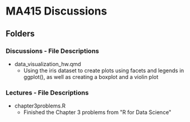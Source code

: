 # MA415 Discussions

## Folders
### Discussions - File Descriptions
* data_visualization_hw.qmd
  * Using the iris dataset to create plots using facets and legends in ggplot(), as well as creating a boxplot and a violin plot

### Lectures - File Descriptions
* chapter3problems.R
  * Finished the Chapter 3 problems from "R for Data Science"
